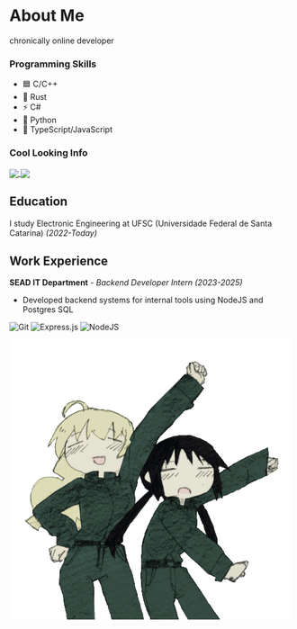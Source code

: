 # About Me
chronically online developer

### Programming Skills
- 🟦 C/C++ 
- 🦀 Rust
- ⚡ C#
- 🐍 Python
- 📘 TypeScript/JavaScript


### Cool Looking Info

<a href="https://github.com/anuraghazra/github-readme-stats">
  <img align="center" height="200" src="https://github-readme-stats.vercel.app/api?username=nairelprandini&theme=tokyonight&layout=compact&rank_icon=github" />
</a>
<a href="https://github.com/anuraghazra/github-readme-stats">
  <img align="center" height="200" src="https://github-readme-stats.vercel.app/api/top-langs/?username=nairelprandini&hide=javascript,css,scss,html&theme=tokyonight&layout=compact" />
</a>


## Education 
I study Electronic Engineering at UFSC (Universidade Federal de Santa Catarina)  *(2022-Today)*  

## Work Experience
**SEAD IT Department** - *Backend Developer Intern*  *(2023-2025)*  
- Developed backend systems for internal tools using NodeJS and Postgres SQL


![Git](https://img.shields.io/badge/git-%23F05033.svg?Plastic&logo=git&logoColor=white)
![Express.js](https://img.shields.io/badge/express.js-%23404d59.svg?Plastic&logo=express&logoColor=%2361DAFB)
![NodeJS](https://img.shields.io/badge/node.js-6DA55F?Plastic&logo=node.js&logoColor=white)



![](https://github.com/NairelPrandini/NairelPrandini/blob/main/girls-last-tour-glt.gif)
